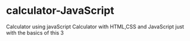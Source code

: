 # calculator-JavaScript
Calculator using javaScript
Calculator with HTML,CSS and JavaScript just with the basics of this 3 
